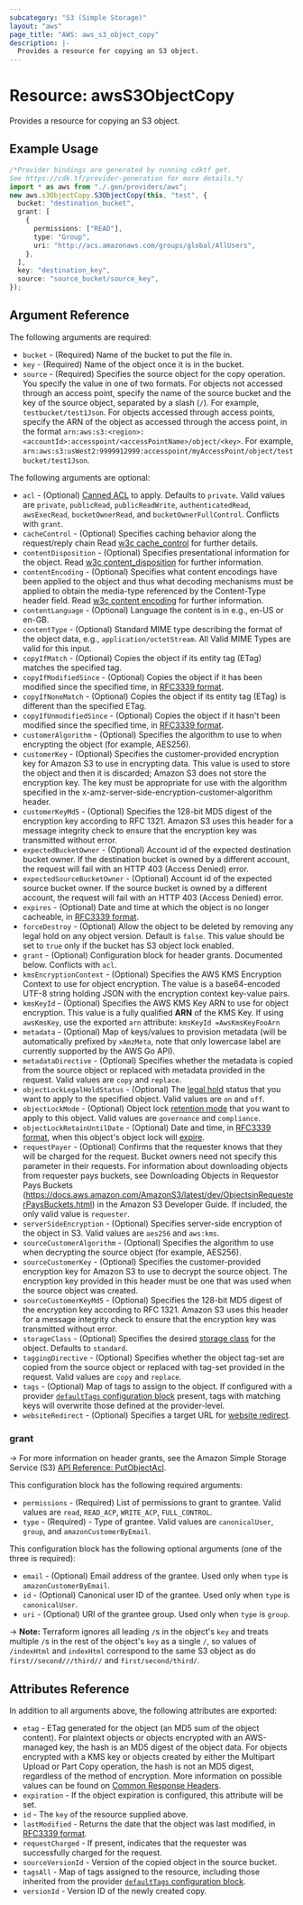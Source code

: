 ```yaml
---
subcategory: "S3 (Simple Storage)"
layout: "aws"
page_title: "AWS: aws_s3_object_copy"
description: |-
  Provides a resource for copying an S3 object.
---
```


# Resource: awsS3ObjectCopy

Provides a resource for copying an S3 object.

## Example Usage

```typescript
/*Provider bindings are generated by running cdktf get.
See https://cdk.tf/provider-generation for more details.*/
import * as aws from "./.gen/providers/aws";
new aws.s3ObjectCopy.S3ObjectCopy(this, "test", {
  bucket: "destination_bucket",
  grant: [
    {
      permissions: ["READ"],
      type: "Group",
      uri: "http://acs.amazonaws.com/groups/global/AllUsers",
    },
  ],
  key: "destination_key",
  source: "source_bucket/source_key",
});

```

## Argument Reference

The following arguments are required:

* `bucket` - (Required) Name of the bucket to put the file in.
* `key` - (Required) Name of the object once it is in the bucket.
* `source` - (Required) Specifies the source object for the copy operation. You specify the value in one of two formats. For objects not accessed through an access point, specify the name of the source bucket and the key of the source object, separated by a slash (`/`). For example, `testbucket/test1Json`. For objects accessed through access points, specify the ARN of the object as accessed through the access point, in the format `arn:aws:s3:<region>:<accountId>:accesspoint/<accessPointName>/object/<key>`. For example, `arn:aws:s3:usWest2:9999912999:accesspoint/myAccessPoint/object/testbucket/test1Json`.

The following arguments are optional:

* `acl` - (Optional) [Canned ACL](https://docs.aws.amazon.com/AmazonS3/latest/dev/acl-overview.html#canned-acl) to apply. Defaults to `private`. Valid values are `private`, `publicRead`, `publicReadWrite`, `authenticatedRead`, `awsExecRead`, `bucketOwnerRead`, and `bucketOwnerFullControl`. Conflicts with `grant`.
* `cacheControl` - (Optional) Specifies caching behavior along the request/reply chain Read [w3c cache\_control](http://www.w3.org/Protocols/rfc2616/rfc2616-sec14.html#sec14.9) for further details.
* `contentDisposition` - (Optional) Specifies presentational information for the object. Read [w3c content\_disposition](http://www.w3.org/Protocols/rfc2616/rfc2616-sec19.html#sec19.5.1) for further information.
* `contentEncoding` - (Optional) Specifies what content encodings have been applied to the object and thus what decoding mechanisms must be applied to obtain the media-type referenced by the Content-Type header field. Read [w3c content encoding](http://www.w3.org/Protocols/rfc2616/rfc2616-sec14.html#sec14.11) for further information.
* `contentLanguage` - (Optional) Language the content is in e.g., en-US or en-GB.
* `contentType` - (Optional) Standard MIME type describing the format of the object data, e.g., `application/octetStream`. All Valid MIME Types are valid for this input.
* `copyIfMatch` - (Optional) Copies the object if its entity tag (ETag) matches the specified tag.
* `copyIfModifiedSince` - (Optional) Copies the object if it has been modified since the specified time, in [RFC3339 format](https://tools.ietf.org/html/rfc3339#section-5.8).
* `copyIfNoneMatch` - (Optional) Copies the object if its entity tag (ETag) is different than the specified ETag.
* `copyIfUnmodifiedSince` - (Optional) Copies the object if it hasn't been modified since the specified time, in [RFC3339 format](https://tools.ietf.org/html/rfc3339#section-5.8).
* `customerAlgorithm` - (Optional) Specifies the algorithm to use to when encrypting the object (for example, AES256).
* `customerKey` - (Optional) Specifies the customer-provided encryption key for Amazon S3 to use in encrypting data. This value is used to store the object and then it is discarded; Amazon S3 does not store the encryption key. The key must be appropriate for use with the algorithm specified in the x-amz-server-side-encryption-customer-algorithm header.
* `customerKeyMd5` - (Optional) Specifies the 128-bit MD5 digest of the encryption key according to RFC 1321. Amazon S3 uses this header for a message integrity check to ensure that the encryption key was transmitted without error.
* `expectedBucketOwner` - (Optional) Account id of the expected destination bucket owner. If the destination bucket is owned by a different account, the request will fail with an HTTP 403 (Access Denied) error.
* `expectedSourceBucketOwner` - (Optional) Account id of the expected source bucket owner. If the source bucket is owned by a different account, the request will fail with an HTTP 403 (Access Denied) error.
* `expires` - (Optional) Date and time at which the object is no longer cacheable, in [RFC3339 format](https://tools.ietf.org/html/rfc3339#section-5.8).
* `forceDestroy` - (Optional) Allow the object to be deleted by removing any legal hold on any object version. Default is `false`. This value should be set to `true` only if the bucket has S3 object lock enabled.
* `grant` - (Optional) Configuration block for header grants. Documented below. Conflicts with `acl`.
* `kmsEncryptionContext` - (Optional) Specifies the AWS KMS Encryption Context to use for object encryption. The value is a base64-encoded UTF-8 string holding JSON with the encryption context key-value pairs.
* `kmsKeyId` - (Optional) Specifies the AWS KMS Key ARN to use for object encryption. This value is a fully qualified **ARN** of the KMS Key. If using `awsKmsKey`, use the exported `arn` attribute: `kmsKeyId =AwsKmsKeyFooArn`
* `metadata` - (Optional) Map of keys/values to provision metadata (will be automatically prefixed by `xAmzMeta`, note that only lowercase label are currently supported by the AWS Go API).
* `metadataDirective` - (Optional) Specifies whether the metadata is copied from the source object or replaced with metadata provided in the request. Valid values are `copy` and `replace`.
* `objectLockLegalHoldStatus` - (Optional) The [legal hold](https://docs.aws.amazon.com/AmazonS3/latest/dev/object-lock-overview.html#object-lock-legal-holds) status that you want to apply to the specified object. Valid values are `on` and `off`.
* `objectLockMode` - (Optional) Object lock [retention mode](https://docs.aws.amazon.com/AmazonS3/latest/dev/object-lock-overview.html#object-lock-retention-modes) that you want to apply to this object. Valid values are `governance` and `compliance`.
* `objectLockRetainUntilDate` - (Optional) Date and time, in [RFC3339 format](https://tools.ietf.org/html/rfc3339#section-5.8), when this object's object lock will [expire](https://docs.aws.amazon.com/AmazonS3/latest/dev/object-lock-overview.html#object-lock-retention-periods).
* `requestPayer` - (Optional) Confirms that the requester knows that they will be charged for the request. Bucket owners need not specify this parameter in their requests. For information about downloading objects from requester pays buckets, see Downloading Objects in Requestor Pays Buckets (https://docs.aws.amazon.com/AmazonS3/latest/dev/ObjectsinRequesterPaysBuckets.html) in the Amazon S3 Developer Guide. If included, the only valid value is `requester`.
* `serverSideEncryption` - (Optional) Specifies server-side encryption of the object in S3. Valid values are `aes256` and `aws:kms`.
* `sourceCustomerAlgorithm` - (Optional) Specifies the algorithm to use when decrypting the source object (for example, AES256).
* `sourceCustomerKey` - (Optional) Specifies the customer-provided encryption key for Amazon S3 to use to decrypt the source object. The encryption key provided in this header must be one that was used when the source object was created.
* `sourceCustomerKeyMd5` - (Optional) Specifies the 128-bit MD5 digest of the encryption key according to RFC 1321. Amazon S3 uses this header for a message integrity check to ensure that the encryption key was transmitted without error.
* `storageClass` - (Optional) Specifies the desired [storage class](https://docs.aws.amazon.com/AmazonS3/latest/API/API_CopyObject.html#AmazonS3-CopyObject-request-header-StorageClass) for the object. Defaults to `standard`.
* `taggingDirective` - (Optional) Specifies whether the object tag-set are copied from the source object or replaced with tag-set provided in the request. Valid values are `copy` and `replace`.
* `tags` - (Optional) Map of tags to assign to the object. If configured with a provider [`defaultTags` configuration block](https://registry.terraform.io/providers/hashicorp/aws/latest/docs#default_tags-configuration-block) present, tags with matching keys will overwrite those defined at the provider-level.
* `websiteRedirect` - (Optional) Specifies a target URL for [website redirect](http://docs.aws.amazon.com/AmazonS3/latest/dev/how-to-page-redirect.html).

### grant

\-> For more information on header grants, see the Amazon Simple Storage Service (S3) [API Reference: PutObjectAcl](https://docs.aws.amazon.com/AmazonS3/latest/API/API_PutObjectAcl.html).

This configuration block has the following required arguments:

* `permissions` - (Required) List of permissions to grant to grantee. Valid values are `read`, `READ_ACP`, `WRITE_ACP`, `FULL_CONTROL`.
* `type` - (Required) - Type of grantee. Valid values are `canonicalUser`, `group`, and `amazonCustomerByEmail`.

This configuration block has the following optional arguments (one of the three is required):

* `email` - (Optional) Email address of the grantee. Used only when `type` is `amazonCustomerByEmail`.
* `id` - (Optional) Canonical user ID of the grantee. Used only when `type` is `canonicalUser`.
* `uri` - (Optional) URI of the grantee group. Used only when `type` is `group`.

\-> **Note:** Terraform ignores all leading `/`s in the object's `key` and treats multiple `/`s in the rest of the object's `key` as a single `/`, so values of `/indexHtml` and `indexHtml` correspond to the same S3 object as do `first//second///third//` and `first/second/third/`.

## Attributes Reference

In addition to all arguments above, the following attributes are exported:

* `etag` - ETag generated for the object (an MD5 sum of the object content). For plaintext objects or objects encrypted with an AWS-managed key, the hash is an MD5 digest of the object data. For objects encrypted with a KMS key or objects created by either the Multipart Upload or Part Copy operation, the hash is not an MD5 digest, regardless of the method of encryption. More information on possible values can be found on [Common Response Headers](https://docs.aws.amazon.com/AmazonS3/latest/API/RESTCommonResponseHeaders.html).
* `expiration` - If the object expiration is configured, this attribute will be set.
* `id` - The `key` of the resource supplied above.
* `lastModified` - Returns the date that the object was last modified, in [RFC3339 format](https://tools.ietf.org/html/rfc3339#section-5.8).
* `requestCharged` - If present, indicates that the requester was successfully charged for the request.
* `sourceVersionId` - Version of the copied object in the source bucket.
* `tagsAll` - Map of tags assigned to the resource, including those inherited from the provider [`defaultTags` configuration block](https://registry.terraform.io/providers/hashicorp/aws/latest/docs#default_tags-configuration-block).
* `versionId` - Version ID of the newly created copy.
